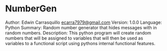 # NumberGen
Author: Edwin Carrasquillo <ecarra7979@gmail.com>
Version: 1.0.0
Language: Python
Summary: Random number generator that hides messages with in random numbers.
Description: This python program will create random numbers that will be assigned to variables that will then be used as variables to a functional script using pythons internal functional features.
 
